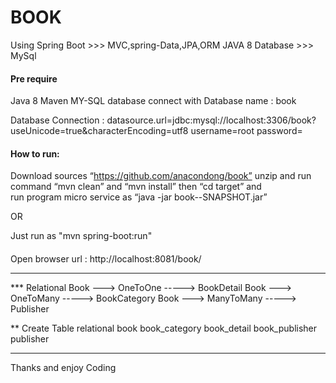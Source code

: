 # BOOK 

Using Spring Boot >>> MVC,spring-Data,JPA,ORM
JAVA 8
Database >>> MySql

#### Pre require
Java 8
Maven
MY-SQL database connect with Database name : book

Database Connection :
datasource.url=jdbc:mysql://localhost:3306/book?useUnicode=true&characterEncoding=utf8
username=root
password=
####

#### How to run: 
Download sources “https://github.com/anacondong/book” unzip and run command  “mvn clean” and “mvn install” 
then “cd target” and  
run program micro service as 
“java -jar book--SNAPSHOT.jar”

OR

Just run as "mvn spring-boot:run"

####


Open browser url : http://localhost:8081/book/

*****************************************************
*** Relational 
Book ---> OneToOne -----> BookDetail
Book ---> OneToMany -----> BookCategory
Book ---> ManyToMany -----> Publisher

** Create Table relational
book
book_category
book_detail
book_publisher
publisher
*****************************************************

Thanks and enjoy Coding

